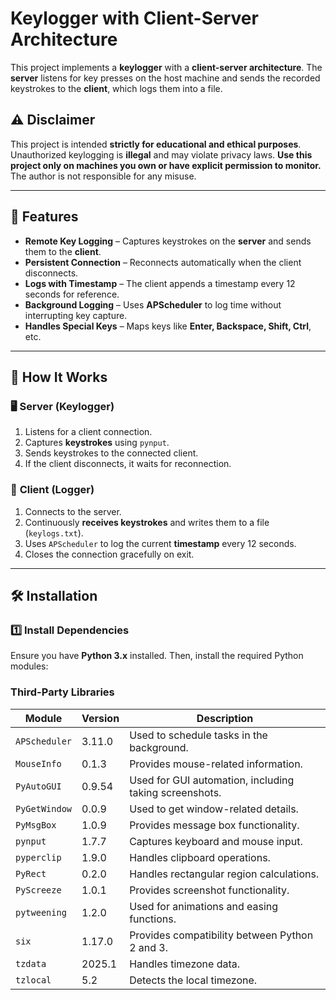 # Keylogger with Client-Server Architecture

This project implements a **keylogger** with a **client-server architecture**. The **server** listens for key presses on the host machine and sends the recorded keystrokes to the **client**, which logs them into a file. 

## ⚠️ Disclaimer

This project is intended **strictly for educational and ethical purposes**. Unauthorized keylogging is **illegal** and may violate privacy laws. **Use this project only on machines you own or have explicit permission to monitor.** The author is not responsible for any misuse.

---

## 📌 Features

- **Remote Key Logging** – Captures keystrokes on the **server** and sends them to the **client**.
- **Persistent Connection** – Reconnects automatically when the client disconnects.
- **Logs with Timestamp** – The client appends a timestamp every 12 seconds for reference.
- **Background Logging** – Uses **APScheduler** to log time without interrupting key capture.
- **Handles Special Keys** – Maps keys like **Enter, Backspace, Shift, Ctrl**, etc.

---

## 📜 How It Works

### 🖥️ **Server (Keylogger)**
1. Listens for a client connection.
2. Captures **keystrokes** using `pynput`.
3. Sends keystrokes to the connected client.
4. If the client disconnects, it waits for reconnection.

### 📡 **Client (Logger)**
1. Connects to the server.
2. Continuously **receives keystrokes** and writes them to a file (`keylogs.txt`).
3. Uses `APScheduler` to log the current **timestamp** every 12 seconds.
4. Closes the connection gracefully on exit.

---

## 🛠️ Installation

### **1️⃣ Install Dependencies**
Ensure you have **Python 3.x** installed. Then, install the required Python modules:

### Third-Party Libraries  
| Module | Version | Description |
|--------|---------|-------------|
| `APScheduler` | 3.11.0 | Used to schedule tasks in the background. |
| `MouseInfo` | 0.1.3 | Provides mouse-related information. |
| `PyAutoGUI` | 0.9.54 | Used for GUI automation, including taking screenshots. |
| `PyGetWindow` | 0.0.9 | Used to get window-related details. |
| `PyMsgBox` | 1.0.9 | Provides message box functionality. |
| `pynput` | 1.7.7 | Captures keyboard and mouse input. |
| `pyperclip` | 1.9.0 | Handles clipboard operations. |
| `PyRect` | 0.2.0 | Handles rectangular region calculations. |
| `PyScreeze` | 1.0.1 | Provides screenshot functionality. |
| `pytweening` | 1.2.0 | Used for animations and easing functions. |
| `six` | 1.17.0 | Provides compatibility between Python 2 and 3. |
| `tzdata` | 2025.1 | Handles timezone data. |
| `tzlocal` | 5.2 | Detects the local timezone. |


